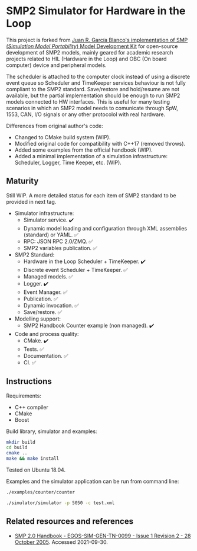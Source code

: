 SMP2 Simulator for Hardware in the Loop
=======================================

This project is forked from [Juan R. García Blanco's implementation of SMP (*Simulation Model Portability*) Model Development Kit](https://github.com/juanrgar/smp-mdk) for open-source development of SMP2 models, mainly geared for academic research projects related to HIL (Hardware in the Loop) and OBC (On board computer) device and peripheral models.

The scheduler is attached to the computer clock instead of using a discrete event queue so Scheduler and TimeKeeper services behaviour is not fully compliant to the SMP2 standard. Save/restore and hold/resume are not available, but the partial implementation should be enough to run SMP2 models connected to HW interfaces. This is useful for many testing scenarios in which an SMP2 model needs to comunicate through SpW, 1553, CAN, I/O signals or any other protocolol with real hardware.

Differences from original author's code:

- Changed to CMake build system (WIP).
- Modified original code for compatibility with C++17 (removed throws).
- Added some examples from the official handbook (WIP).
- Added a minimal implementation of a simulation infrastructure: Scheduler, Logger, Time Keeper, etc. (WIP).

Maturity
--------

Still WIP. A more detailed status for each item of SMP2 standard to be provided in next tag.

- Simulator infrastructure:
    - Simulator service. :heavy_check_mark:
    - Dynamic model loading and configuration through XML assemblies (standard) or YAML. :white_check_mark:    
    - RPC: JSON RPC 2.0/ZMQ. :white_check_mark:
    - SMP2 variables publication. :white_check_mark:
- SMP2 Standard:
    - Hardware in the Loop Scheduler + TimeKeeper. :heavy_check_mark:
    - Discrete event Scheduler + TimeKeeper. :white_check_mark:
    - Managed models. :white_check_mark:
    - Logger. :heavy_check_mark:
    - Event Manager. :white_check_mark:
    - Publication. :white_check_mark:
    - Dynamic invocation. :white_check_mark:
    - Save/restore. :white_check_mark:
- Modelling support:
    - SMP2 Handbook Counter example (non managed). :heavy_check_mark:
- Code and process quality:
    - CMake. :heavy_check_mark:
    - Tests. :white_check_mark:
    - Documentation. :white_check_mark:
    - CI. :white_check_mark:

Instructions
------------

Requirements:

- C++ compiler
- CMake
- Boost

Build library, simulator and examples:

~~~bash
mkdir build
cd build
cmake ..
make && make install
~~~

Tested on Ubuntu 18.04.
    
Examples and the simulator application can be run from command line:

~~~bash
./examples/counter/counter
~~~

~~~bash
./simulator/simulator -p 5050 -c test.xml
~~~

Related resources and references
--------------------------------

- [SMP 2.0 Handbook - EGOS-SIM-GEN-TN-0099 - Issue 1 Revision 2 - 28 October 2005](https://taste.tuxfamily.org/wiki/images/9/9a/SMP_2.0_Handbook_-_1.2.pdf). Accessed 2021-09-30.
